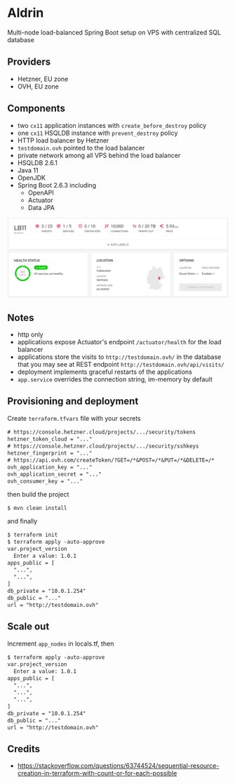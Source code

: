 # Aldrin
Multi-node load-balanced Spring Boot setup on VPS with centralized SQL database

## Providers
- Hetzner, EU zone
- OVH, EU zone

## Components
- two `cx11` application instances with `create_before_destroy` policy
- one `cx11` HSQLDB instance with `prevent_destroy` policy
- HTTP load balancer by Hetzner
- `testdomain.ovh` pointed to the load balancer
- private network among all VPS behind the load balancer
- HSQLDB 2.6.1
- Java 11
- OpenJDK
- Spring Boot 2.6.3 including
  - OpenAPI
  - Actuator
  - Data JPA

<img src="lb.png" alt="lb"/>

## Notes
- http only
- applications expose Actuator's endpoint `/actuator/health` for the load balancer
- applications store the visits to `http://testdomain.ovh/` in the database that you may see at REST endpoint `http://testdomain.ovh/api/visits/`
- deployment implements graceful restarts of the applications
- `app.service` overrides the connection string, im-memory by default

## Provisioning and deployment
Create `terraform.tfvars` file with your secrets
```
# https://console.hetzner.cloud/projects/.../security/tokens
hetzner_token_cloud = "..."
# https://console.hetzner.cloud/projects/.../security/sshkeys
hetzner_fingerprint = "..."
# https://api.ovh.com/createToken/?GET=/*&POST=/*&PUT=/*&DELETE=/*
ovh_application_key = "..."
ovh_application_secret = "..."
ovh_consumer_key = "..."
```
then build the project
```
$ mvn clean install
```
and finally
```
$ terraform init
$ terraform apply -auto-approve
var.project_version
  Enter a value: 1.0.1
apps_public = [
  "...",
  "...",
]
db_private = "10.0.1.254"
db_public = "..."
url = "http://testdomain.ovh"
```

## Scale out
Increment `app_nodes` in locals.tf, then
```
$ terraform apply -auto-approve
var.project_version
  Enter a value: 1.0.1
apps_public = [
  "...",
  "...",
  "...",
]
db_private = "10.0.1.254"
db_public = "..."
url = "http://testdomain.ovh"
```

## Credits
- https://stackoverflow.com/questions/63744524/sequential-resource-creation-in-terraform-with-count-or-for-each-possible
